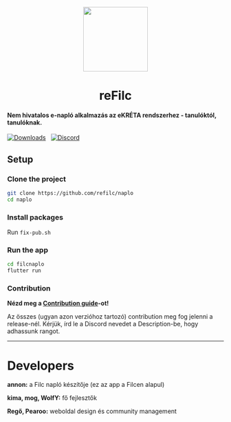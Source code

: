 <p align=center>
  <img src="https://media.discordapp.net/attachments/1111727410677825596/1113217167513624646/reFilc_Logo_Squircle.png?width=671&height=671" width=150>
  <h1 align=center><b>reFilc</b></h1>
</p>

#### Nem hivatalos e-napló alkalmazás az eKRÉTA rendszerhez - tanulóktól, tanulóknak.

[![Downloads](https://img.shields.io/github/downloads-pre/refilc/naplo/total?&logo=github&label=Downloads)](https://github.com/refilc/naplo/releases) &nbsp; [![Discord](https://img.shields.io/discord/1111649116020285532?logo=discord&label=Discord)](https://dc.refilc.hu)

## Setup

### Clone the project

```sh
git clone https://github.com/refilc/naplo
cd naplo
```

### Install packages

Run `fix-pub.sh`

### Run the app

```sh
cd filcnaplo
flutter run
```

### Contribution

**Nézd meg a [Contribution guide](CONTRIBUTING.md)-ot!**

Az összes (ugyan azon verzióhoz tartozó) contribution meg fog jelenni a release-nél. Kérjük, írd le a Discord nevedet a Description-be, hogy adhassunk rangot.

-------

# Developers

**annon:** a Filc napló készítője (ez az app a Filcen alapul)

**kima, mog, WolfY:** fő fejlesztők

**Regő, Pearoo:** weboldal design és community management
